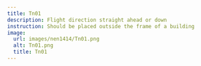 ```yaml
---
title: Tn01
description: Flight direction straight ahead or down
instruction: Should be placed outside the frame of a building
image:
  url: images/nen1414/Tn01.png
  alt: Tn01.png
  title: Tn01
---
```


